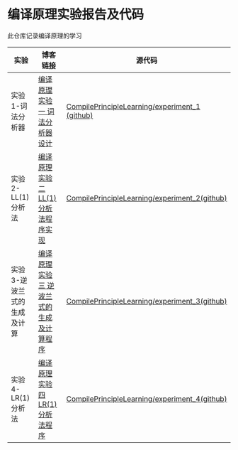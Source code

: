 # 编译原理实验报告及代码

此仓库记录编译原理的学习

| 实验              | 博客链接                                                                                        | 源代码                                                                                                                       |
| ----------------- | ----------------------------------------------------------------------------------------------- | ---------------------------------------------------------------------------------------------------------------------------- |
| 实验1-词法分析器  | [编译原理 实验一 词法分析器设计](https://blog.csdn.net/qq_45890533/article/details/124030827)      | [CompilePrincipleLearning/experiment_1 (github)](https://github.com/yusixian/CompilePrincipleLearning/tree/master/experiment_1) |
| 实验2-LL(1)分析法 | [编译原理 实验二 LL(1)分析法程序实现](https://blog.csdn.net/qq_45890533/article/details/124193342) | [CompilePrincipleLearning/experiment_2(github)](https://github.com/yusixian/CompilePrincipleLearning/tree/master/experiment_2)  |
| 实验3-逆波兰式的生成及计算 | [编译原理 实验三 逆波兰式的生成及计算程序](https://blog.csdn.net/qq_45890533/article/details/124259427)  | [CompilePrincipleLearning/experiment_3(github)](https://github.com/yusixian/CompilePrincipleLearning/tree/master/experiment_3)
| 实验4-LR(1)分析法 | [编译原理 实验四 LR(1)分析法程序](https://blog.csdn.net/qq_45890533/article/details/124522187) | [CompilePrincipleLearning/experiment_4(github)](https://github.com/yusixian/CompilePrincipleLearning/tree/master/experiment_4)  |
